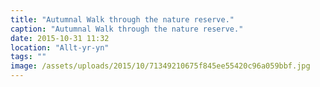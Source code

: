 ```yaml
---
title: "Autumnal Walk through the nature reserve."
caption: "Autumnal Walk through the nature reserve."
date: 2015-10-31 11:32
location: "Allt-yr-yn"
tags: ""
image: /assets/uploads/2015/10/71349210675f845ee55420c96a059bbf.jpg
---
```

